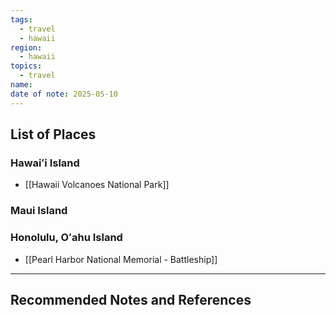 ```yaml
---
tags:
  - travel
  - hawaii
region:
  - hawaii
topics:
  - travel
name: 
date of note: 2025-05-10
---
```


## List of Places

### Hawaiʻi Island

- [[Hawaii Volcanoes National Park]]

### Maui Island



### Honolulu, Oʻahu Island

- [[Pearl Harbor National Memorial - Battleship]]





-----------
##  Recommended Notes and References

